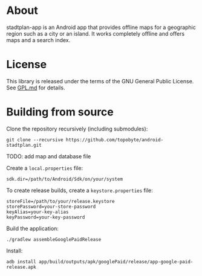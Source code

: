 # About

stadtplan-app is an Android app that provides offline maps for a
geographic region such as a city or an island. It works completely offline
and offers maps and a search index.

# License

This library is released under the terms of the GNU General Public
License. See [GPL.md](GPL.md) for details.

# Building from source

Clone the repository recursively (including submodules):

    git clone --recursive https://github.com/topobyte/android-stadtplan.git

TODO: add map and database file

Create a `local.properties` file:

    sdk.dir=/path/to/Android/Sdk/on/your/system

To create release builds, create a `keystore.properties` file:

    storeFile=/path/to/your/release.keystore
    storePassword=your-store-password
    keyAlias=your-key-alias
    keyPassword=your-key-password

Build the application:

    ./gradlew assembleGooglePaidRelease

Install:

    adb install app/build/outputs/apk/googlePaid/release/app-google-paid-release.apk
